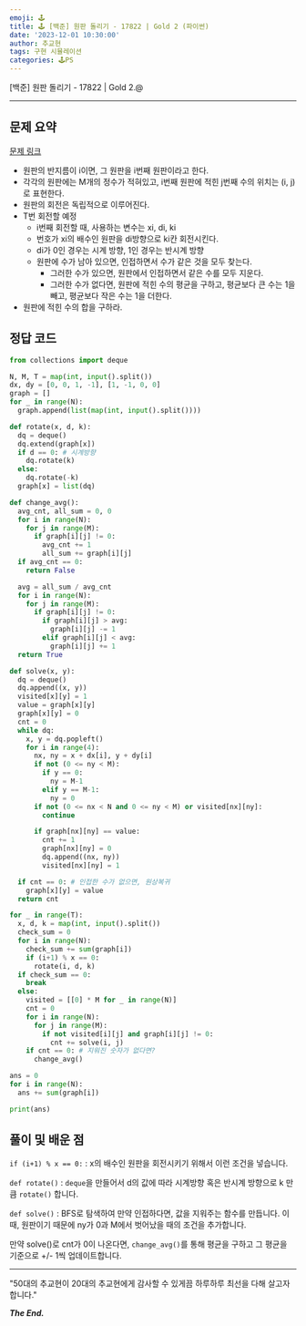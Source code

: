 ```yaml
---
emoji: 🕹️
title: 🕹️ [백준] 원판 돌리기 - 17822 | Gold 2 (파이썬)
date: '2023-12-01 10:30:00'
author: 추교현
tags: 구현 시뮬레이션
categories: 🕹️PS
---
```


[백준] 원판 돌리기 - 17822 | Gold 2.@

---

## 문제 요약

[문제 링크](https://www.acmicpc.net/problem/17822)

- 원판의 반지름이 i이면, 그 원판을 i번째 원판이라고 한다.
- 각각의 원판에는 M개의 정수가 적혀있고, i번째 원판에 적힌 j번째 수의 위치는 (i, j)로 표현한다.
- 원판의 회전은 독립적으로 이루어진다.
- T번 회전할 예정
  - i번째 회전할 때, 사용하는 변수는 xi, di, ki
  - 번호가 xi의 배수인 원판을 di방향으로 ki칸 회전시킨다.
  - di가 0인 경우는 시계 방향, 1인 경우는 반시계 방향
  - 원판에 수가 남아 있으면, 인접하면서 수가 같은 것을 모두 찾는다.
    - 그러한 수가 있으면, 원판에서 인접하면서 같은 수를 모두 지운다.
    - 그러한 수가 없다면, 원판에 적힌 수의 평균을 구하고, 평균보다 큰 수는 1을 빼고, 평균보다 작은 수는 1을 더한다.
- 원판에 적힌 수의 합을 구하라.

## 정답 코드

```python
from collections import deque

N, M, T = map(int, input().split())
dx, dy = [0, 0, 1, -1], [1, -1, 0, 0]
graph = []
for _ in range(N):
  graph.append(list(map(int, input().split())))

def rotate(x, d, k):
  dq = deque()
  dq.extend(graph[x])
  if d == 0: # 시계방향
    dq.rotate(k)
  else:
    dq.rotate(-k)
  graph[x] = list(dq)

def change_avg():
  avg_cnt, all_sum = 0, 0
  for i in range(N):
    for j in range(M):
      if graph[i][j] != 0:
        avg_cnt += 1
        all_sum += graph[i][j]
  if avg_cnt == 0:
    return False

  avg = all_sum / avg_cnt
  for i in range(N):
    for j in range(M):
      if graph[i][j] != 0:
        if graph[i][j] > avg:
          graph[i][j] -= 1
        elif graph[i][j] < avg:
          graph[i][j] += 1
  return True

def solve(x, y):
  dq = deque()
  dq.append((x, y))
  visited[x][y] = 1
  value = graph[x][y]
  graph[x][y] = 0
  cnt = 0
  while dq:
    x, y = dq.popleft()
    for i in range(4):
      nx, ny = x + dx[i], y + dy[i]
      if not (0 <= ny < M):
        if y == 0:
          ny = M-1
        elif y == M-1:
          ny = 0
      if not (0 <= nx < N and 0 <= ny < M) or visited[nx][ny]:
        continue

      if graph[nx][ny] == value:
        cnt += 1
        graph[nx][ny] = 0
        dq.append((nx, ny))
        visited[nx][ny] = 1

  if cnt == 0: # 인접한 수가 없으면, 원상복귀
    graph[x][y] = value
  return cnt

for _ in range(T):
  x, d, k = map(int, input().split())
  check_sum = 0
  for i in range(N):
    check_sum += sum(graph[i])
    if (i+1) % x == 0:
      rotate(i, d, k)
  if check_sum == 0:
    break
  else:
    visited = [[0] * M for _ in range(N)]
    cnt = 0
    for i in range(N):
      for j in range(M):
        if not visited[i][j] and graph[i][j] != 0:
          cnt += solve(i, j)
    if cnt == 0: # 지워진 숫자가 없다면?
      change_avg()

ans = 0
for i in range(N):
  ans += sum(graph[i])

print(ans)
```

## 풀이 및 배운 점

`if (i+1) % x == 0:` : x의 배수인 원판을 회전시키기 위해서 이런 조건을 넣습니다.

`def rotate()` : `deque`을 만들어서 d의 값에 따라 시계방향 혹은 반시계 방향으로 k 만큼 `rotate()` 합니다.

`def solve()` : BFS로 탐색하여 만약 인접하다면, 값을 지워주는 함수를 만듭니다. 이때, 원판이기 때문에 ny가 0과 M에서 벗어났을 때의 조건을 추가합니다.

만약 solve()로 cnt가 0이 나온다면, `change_avg()`를 통해 평균을 구하고 그 평균을 기준으로 +/- 1씩 업데이트합니다.

---

"50대의 추교현이 20대의 추교현에게 감사할 수 있게끔 하루하루 최선을 다해 살고자 합니다."

**_The End._**
